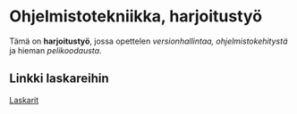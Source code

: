 # Ohjelmistotekniikka, harjoitustyö

Tämä on **harjoitustyö**, jossa opettelen *versionhallintaa, ohjelmistokehitystä* ja hieman *pelikoodausta*.

## Linkki laskareihin
[Laskarit](https://github.com/Tapir79/ot-harjoitustyo/tree/main/laskarit)
